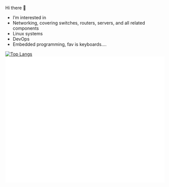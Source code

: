   Hi there 👋
  
 - I’m interested in
 - Networking, covering switches, routers, servers,  and all related components
 - Linux systems
 - DevOps
 - Embedded programming, fav is keyboards....
<div>


 
  [![Top Langs](https://github-readme-stats.vercel.app/api/top-langs/?username=VitorHolandaI&langs_count=10&layout=compact&theme=midnight-purple)](https://github.com/anuraghazra/github-readme-stats)
  <img src="header.svg" width="800" height="400">
</div>
